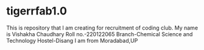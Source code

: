 # tigerrfab1.0
This is repository that I am creating for recruitment of coding club.
My name is Vishakha Chaudhary
Roll no.-220122065
Branch-Chemical Science and Technology
Hostel-Disang
I am from Moradabad,UP
